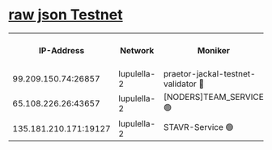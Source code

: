 [raw json Testnet](https://rpc-check.jaclalt.stavr.tech/jaclalt/rpc-jaclalt-result.json)
=

<table><tr><th>IP-Address</th><th>Network</th><th>Moniker</th><th>Latest Block Height</th><th>Earliest Block Height</th><th>Catching Up</th><th>Tx Index</th><th>Voting Power</th><th>Scan Time</th></tr><tr><td>99.209.150.74:26857</td><td>lupulella-2</td><td>praetor-jackal-testnet-validator 🔴</td><td>6373358</td><td>6247155</td><td>False</td><td>on</td><td>91</td><td>2024-01-26T10:28:38.498093243UTC</td></tr><tr><td>65.108.226.26:43657</td><td>lupulella-2</td><td>[NODERS]TEAM_SERVICE 🟢</td><td>6373360</td><td>6282001</td><td>False</td><td>on</td><td>0</td><td>2024-01-26T10:28:47.048274698UTC</td></tr><tr><td>135.181.210.171:19127</td><td>lupulella-2</td><td>STAVR-Service 🟢</td><td>6373358</td><td>6372001</td><td>False</td><td>on</td><td>0</td><td>2024-01-26T10:28:37.714715483UTC</td></tr></table>
